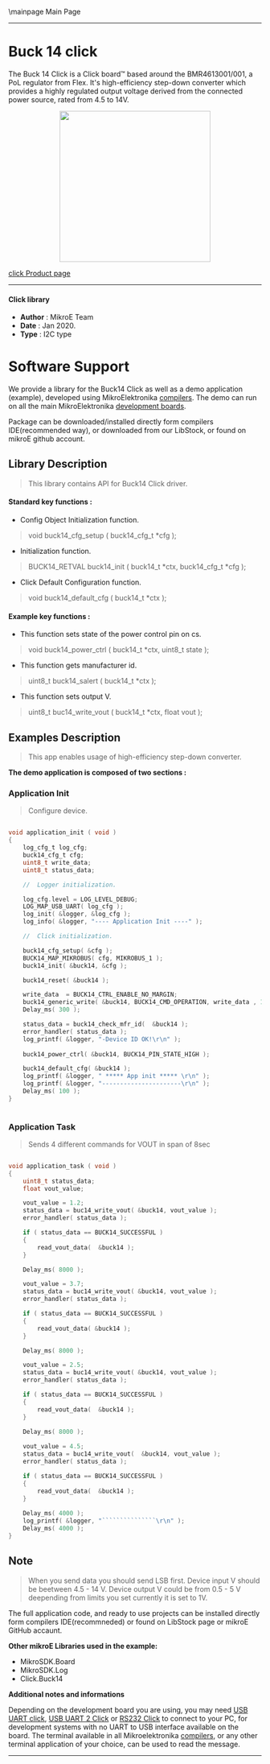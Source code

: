 \mainpage Main Page

---
# Buck 14 click

The Buck 14 Click is a Click board™ based around the BMR4613001/001, a PoL regulator from Flex. It's high-efficiency step-down converter which provides a highly regulated output voltage derived from the connected power source, rated from 4.5 to 14V.

<p align="center">
  <img src="http://download.mikroe.com/images/click_for_ide/buck14_click.png" height=300px>
</p>

[click Product page](<https://www.mikroe.com/buck-14-click>)

---


#### Click library 

- **Author**        : MikroE Team
- **Date**          : Jan 2020.
- **Type**          : I2C type


# Software Support

We provide a library for the Buck14 Click 
as well as a demo application (example), developed using MikroElektronika 
[compilers](http://shop.mikroe.com/compilers). 
The demo can run on all the main MikroElektronika [development boards](http://shop.mikroe.com/development-boards).

Package can be downloaded/installed directly form compilers IDE(recommended way), or downloaded from our LibStock, or found on mikroE github account. 

## Library Description

> This library contains API for Buck14 Click driver.

#### Standard key functions :

- Config Object Initialization function.
> void buck14_cfg_setup ( buck14_cfg_t *cfg ); 
 
- Initialization function.
> BUCK14_RETVAL buck14_init ( buck14_t *ctx, buck14_cfg_t *cfg );

- Click Default Configuration function.
> void buck14_default_cfg ( buck14_t *ctx );


#### Example key functions :

- This function sets state of the power control pin on cs.
> void buck14_power_ctrl ( buck14_t *ctx, uint8_t state );
 
- This function gets manufacturer id.
> uint8_t buck14_salert ( buck14_t *ctx );

- This function sets output V.
> uint8_t buc14_write_vout ( buck14_t *ctx, float vout );

## Examples Description

> This app enables usage of high-efficiency step-down converter.

**The demo application is composed of two sections :**

### Application Init 

> Configure device.

```c

void application_init ( void )
{
    log_cfg_t log_cfg;
    buck14_cfg_t cfg;
    uint8_t write_data;
    uint8_t status_data;

    //  Logger initialization.

    log_cfg.level = LOG_LEVEL_DEBUG;
    LOG_MAP_USB_UART( log_cfg );
    log_init( &logger, &log_cfg );
    log_info( &logger, "---- Application Init ----" );

    //  Click initialization.

    buck14_cfg_setup( &cfg );
    BUCK14_MAP_MIKROBUS( cfg, MIKROBUS_1 );
    buck14_init( &buck14, &cfg );

    buck14_reset( &buck14 );

    write_data  = BUCK14_CTRL_ENABLE_NO_MARGIN;
    buck14_generic_write( &buck14, BUCK14_CMD_OPERATION, write_data , 1 );
    Delay_ms( 300 );

    status_data = buck14_check_mfr_id(  &buck14 );
    error_handler( status_data );
    log_printf( &logger, "-Device ID OK!\r\n" );
    
    buck14_power_ctrl( &buck14, BUCK14_PIN_STATE_HIGH );

    buck14_default_cfg( &buck14 );
    log_printf( &logger, " ***** App init ***** \r\n" );
    log_printf( &logger, "----------------------\r\n" );
    Delay_ms( 100 );
}
  
```

### Application Task

> Sends 4 different commands for VOUT in span of 8sec

```c

void application_task ( void )
{
    uint8_t status_data;
    float vout_value;

    vout_value = 1.2;
    status_data = buc14_write_vout( &buck14, vout_value );
    error_handler( status_data );

    if ( status_data == BUCK14_SUCCESSFUL )
    {
        read_vout_data(  &buck14 );
    }

    Delay_ms( 8000 );

    vout_value = 3.7;
    status_data = buc14_write_vout( &buck14, vout_value );
    error_handler( status_data );

    if ( status_data == BUCK14_SUCCESSFUL )
    {
        read_vout_data( &buck14 );
    }

    Delay_ms( 8000 );

    vout_value = 2.5;
    status_data = buc14_write_vout( &buck14, vout_value );
    error_handler( status_data );

    if ( status_data == BUCK14_SUCCESSFUL )
    {
        read_vout_data(  &buck14 );
    }
    
    Delay_ms( 8000 );

    vout_value = 4.5;
    status_data = buc14_write_vout(  &buck14, vout_value );
    error_handler( status_data );

    if ( status_data == BUCK14_SUCCESSFUL )
    {
        read_vout_data(  &buck14 );
    }
    
    Delay_ms( 4000 );
    log_printf( &logger, "```````````````\r\n" );
    Delay_ms( 4000 );
} 

```

## Note

> When you send data you should send LSB first.
> Device input V should be beetween 4.5 - 14 V.
> Device output V could be from 0.5 - 5 V deepending from limits you set currently it is set to 1V.

The full application code, and ready to use projects can be  installed directly form compilers IDE(recommneded) or found on LibStock page or mikroE GitHub accaunt.

**Other mikroE Libraries used in the example:** 

- MikroSDK.Board
- MikroSDK.Log
- Click.Buck14

**Additional notes and informations**

Depending on the development board you are using, you may need 
[USB UART click](http://shop.mikroe.com/usb-uart-click), 
[USB UART 2 Click](http://shop.mikroe.com/usb-uart-2-click) or 
[RS232 Click](http://shop.mikroe.com/rs232-click) to connect to your PC, for 
development systems with no UART to USB interface available on the board. The 
terminal available in all Mikroelektronika 
[compilers](http://shop.mikroe.com/compilers), or any other terminal application 
of your choice, can be used to read the message.



---
